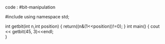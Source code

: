 code : #bit-manipulation

#include <iostream>
using namespace std;

int getbit(int n,int position)
{
  return((n&(1<<position))!=0);
}
int main() 
{ 
  cout << getbit(45, 3)<<endl;        
}